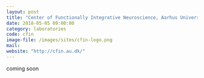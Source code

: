 ```yaml
---
layout: post
title: "Center of Functionally Integrative Neuroscience, Aarhus University, Aarhus, Denmark"
date: 2018-05-05 09:00:00
category: laboratories
code: cfin
image-file: /images/sites/cfin-logo.png
mail: 
website: "http://cfin.au.dk/"
---
```


coming soon
